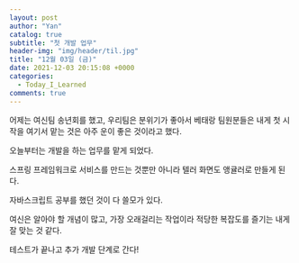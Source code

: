 ```yaml
---
layout: post
author: "Yan"
catalog: true
subtitle: "첫 개발 업무"
header-img: "img/header/til.jpg"
title: "12월 03일 (금)"
date: 2021-12-03 20:15:08 +0000
categories:
  - Today_I_Learned
comments: true
---
```


어제는 여신팀 송년회를 했고, 우리팀은 분위기가 좋아서 베태랑 팀원분들은 내게 첫 시작을 여기서 맡는 것은 아주 운이 좋은 것이라고 했다.

오늘부터는 개발을 하는 업무를 맡게 되었다.

스프링 프레임워크로 서비스를 만드는 것뿐만 아니라 텔러 화면도 앵귤러로 만들게 된다.

자바스크립트 공부를 했던 것이 다 쓸모가 있다.

여신은 알아야 할 개념이 많고, 가장 오래걸리는 작업이라 적당한 복잡도를 즐기는 내게 잘 맞는 것 같다.

테스트가 끝나고 추가 개발 단계로 간다!
